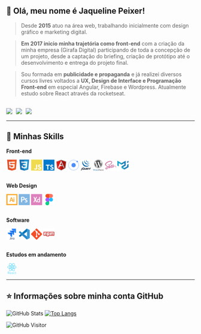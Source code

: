 ## 💜 Olá, meu nome é <strong>Jaqueline Peixer</strong>!

> Desde **2015** atuo na área web, trabalhando inicialmente com design gráfico e marketing digital. 
 
> **Em 2017 inicio minha trajetória como front-end** com a criação da minha empresa (Girafa Digital) participando de toda a concepção de um projeto, desde a captação do briefing, criação de protótipo até o desenvolvimento e entrega do projeto final.
 
> Sou formada em **publicidade e propaganda** e já realizei diversos cursos livres voltados a **UX, Design de Interface e Programação Front-end** em especial Angular, Firebase e Wordpress. Atualmente estudo sobre React através da rocketseat.

<!--
🔭 Escreva algum projeto que você desenvolveu ou que atualmente esteja trabalhando nele.
 
<br>

💬 Escreva uma mensagem para que as pessoas entrem em contato com você, ou te faça perguntas.-->

<br>

<div style="display: flex; gap: 10px;">
    <a href="https://www.linkedin.com/in/jaquelinepeixer/" target="_blank"><img src="https://img.shields.io/badge/-LinkedIn-%230077B5?style=for-the-badge&logo=linkedin&logoColor=white"></a>  
   <a href="https://api.whatsapp.com/send?phone=5547984483109" target="_blank"><img src="https://img.shields.io/badge/WhatsApp-25D366?style=for-the-badge&logo=whatsapp&logoColor=white"></a> 
   <a href="mailto:peixer.jaqueline@gmail.com" target="_blank"><img src="https://img.shields.io/badge/Gmail-D14836?style=for-the-badge&logo=gmail&logoColor=white"></a> 
</div>

----

## 🚀 Minhas Skills

**Front-end**
<div style="display: flex; gap: 3px;">
  <img align="center" alt="icon-html5" height="30" width="30" src="https://raw.githubusercontent.com/devicons/devicon/master/icons/html5/html5-original.svg">
    <img align="center" alt="icon-css3" height="30" width="30" src="https://raw.githubusercontent.com/devicons/devicon/master/icons/css3/css3-original.svg">
  <img align="center" alt="icon-javascript" height="30" width="30" src="https://raw.githubusercontent.com/devicons/devicon/master/icons/javascript/javascript-plain.svg">
  <img align="center" alt="icon-typescript" height="30" width="30" src="https://raw.githubusercontent.com/devicons/devicon/master/icons/typescript/typescript-plain.svg">
  <img align="center" alt="icon-angularjs" height="30" width="30" src="https://raw.githubusercontent.com/devicons/devicon/master/icons/angularjs/angularjs-original.svg">  
 <img align="center" alt="icon-ionic" height="30" width="30" src="https://raw.githubusercontent.com/devicons/devicon/master/icons/ionic/ionic-original.svg">
  <img align="center" alt="icon-jquery" height="30" width="30" src="https://raw.githubusercontent.com/devicons/devicon/master/icons/jquery/jquery-original-wordmark.svg">
   <img align="center" alt="icon-wordpress" height="30" width="30" src="https://raw.githubusercontent.com/devicons/devicon/master/icons/wordpress/wordpress-original.svg">
    <img align="center" alt="icon-sass" height="30" width="30" src="https://raw.githubusercontent.com/devicons/devicon/master/icons/sass/sass-original.svg">
    <img align="center" alt="icon-materialui" height="30" width="30" src="https://raw.githubusercontent.com/devicons/devicon/master/icons/materialui/materialui-original.svg"> 
</div>

<br>

**Web Design**
<div style="display: flex; gap: 3px;">
  <img align="center" alt="icon-illustrator" height="30" width="30" src="https://raw.githubusercontent.com/devicons/devicon/master/icons/illustrator/illustrator-line.svg">
  <img align="center" alt="icon-photoshop" height="30" width="30" src="https://raw.githubusercontent.com/devicons/devicon/master/icons/photoshop/photoshop-plain.svg">
  <img align="center" alt="icon-adobexd" height="30" width="30" src="https://raw.githubusercontent.com/devicons/devicon/master/icons/xd/xd-plain.svg"> 
   <img align="center" alt="icon-figma" height="30" width="30" src="https://raw.githubusercontent.com/devicons/devicon/master/icons/figma/figma-original.svg">
</div>

<br> 

**Software**
<div style="display: flex; gap: 3px;">
  <img align="center" alt="icon-jira" height="30" width="30" src="https://raw.githubusercontent.com/devicons/devicon/master/icons/jira/jira-original-wordmark.svg">
  <img align="center" alt="icon-vscode" height="30" width="30" src="https://raw.githubusercontent.com/devicons/devicon/master/icons/vscode/vscode-original.svg">
  <img align="center" alt="icon-git" height="30" width="30" src="https://raw.githubusercontent.com/devicons/devicon/master/icons/git/git-original.svg">
   <img align="center" alt="icon-npm" height="30" width="30" src="https://raw.githubusercontent.com/devicons/devicon/master/icons/npm/npm-original-wordmark.svg">
</div>

<br>

**Estudos em andamento**
<div style="display: flex; gap: 3px;">
  <img align="center" alt="icon-react" height="30" width="30" src="https://raw.githubusercontent.com/devicons/devicon/master/icons/react/react-original-wordmark.svg">
  <!-- <img align="center" alt="icon-vuejs" height="30" width="30" src="https://raw.githubusercontent.com/devicons/devicon/master/icons/vuejs/vuejs-original-wordmark.svg"> -->
</div>

---

## ⭐ Informações sobre minha conta GitHub
![GitHub Stats](https://github-readme-stats.vercel.app/api?username=JaquelinePeixer&show_icons=true)
[![Top Langs](https://github-readme-stats.vercel.app/api/top-langs/?username=JaquelinePeixer&layout=compact)](https://github.com/anuraghazra/github-readme-stats)


![GitHub Visitor](https://visitor-badge.glitch.me/badge?page_id=JaquelinePeixer)